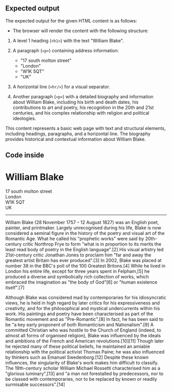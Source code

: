 ## Expected output 
The expected output for the given HTML content is as follows:

- The browser will render the content with the following structure:

1. A level 1 heading (`<h1>`) with the text "William Blake".
2. A paragraph (`<p>`) containing address information:
   - "17 south molton street"
   - "London"
   - "W1K 5QT"
   - "UK"

3. A horizontal line (`<hr/>`) for a visual separator.

4. Another paragraph (`<p>`) with a detailed biography and information about William Blake, including his birth and death dates, his contributions to art and poetry, his recognition in the 20th and 21st centuries, and his complex relationship with religion and political ideologies.

This content represents a basic web page with text and structural elements, including headings, paragraphs, and a horizontal line. The biography provides historical and contextual information about William Blake.


## Code inside
<h1>William Blake </h1>

<p>17 south molton street<br/>
    London<br/>
    W1K 5QT<br/>
    UK<br/></p>

<hr/>

<p>William Blake (28 November 1757 – 12 August 1827) was an English poet, painter, and printmaker. Largely unrecognised
    during his life, Blake is now considered a seminal figure in the history of the poetry and visual art of the Romantic
    Age. What he called his "prophetic works" were said by 20th-century critic Northrop Frye to form "what is in proportion
    to its merits the least read body of poetry in the English language".[2] His visual artistry led 21st-century critic
    Jonathan Jones to proclaim him "far and away the greatest artist Britain has ever produced".[3] In 2002, Blake was
    placed at number 38 in the BBC's poll of the 100 Greatest Britons.[4] While he lived in London his entire life, except
    for three years spent in Felpham,[5] he produced a diverse and symbolically rich collection of works, which embraced the
    imagination as "the body of God"[6] or "human existence itself".[7]</p>

<p>Although Blake was considered mad by contemporaries for his idiosyncratic views, he is held in high regard by later
    critics for his expressiveness and creativity, and for the philosophical and mystical undercurrents within his work. His
    paintings and poetry have been characterised as part of the Romantic movement and as "Pre-Romantic".[8] In fact, he has
    been said to be "a key early proponent of both Romanticism and Nationalism".[9] A committed Christian who was hostile to
    the Church of England (indeed, to almost all forms of organised religion), Blake was influenced by the ideals and
    ambitions of the French and American revolutions.[10][11] Though later he rejected many of these political beliefs, he
    maintained an amiable relationship with the political activist Thomas Paine; he was also influenced by thinkers such as
    Emanuel Swedenborg.[12] Despite these known influences, the singularity of Blake's work makes him difficult to classify.
    The 19th-century scholar William Michael Rossetti characterised him as a "glorious luminary",[13] and "a man not
    forestalled by predecessors, nor to be classed with contemporaries, nor to be replaced by known or readily surmisable
    successors".[14]</p>



